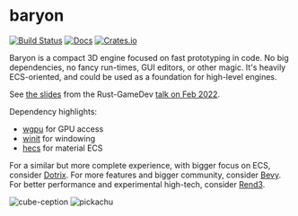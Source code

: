 # baryon
[![Build Status](https://github.com/kvark/baryon/workflows/check/badge.svg)](https://github.com/kvark/baryon/actions)
[![Docs](https://docs.rs/baryon/badge.svg)](https://docs.rs/baryon)
[![Crates.io](https://img.shields.io/crates/v/baryon.svg?maxAge=2592000)](https://crates.io/crates/baryon)

Baryon is a compact 3D engine focused on fast prototyping in code.
No big dependencies, no fancy run-times, GUI editors, or other magic.
It's heavily ECS-oriented, and could be used as a foundation for high-level engines.

See [the slides](https://hackmd.io/@kvark/baryon/) from the Rust-GameDev [talk on Feb 2022](https://youtu.be/adt63Gqt6yA?t=1907).

Dependency highlights:
  - [wgpu](https://github.com/gfx-rs/wgpu) for GPU access
  - [winit](https://github.com/rust-windowing/winit) for windowing
  - [hecs](https://github.com/Ralith/hecs) for material ECS

For a similar but more complete experience, with bigger focus on ECS, consider [Dotrix](https://github.com/lowenware/dotrix).
For more features and bigger community, consider [Bevy](https://github.com/bevyengine/bevy).
For better performance and experimental high-tech, consider [Rend3](https://github.com/BVE-Reborn/rend3/).

![cube-ception](etc/cubeception.png)
![pickachu](etc/pickachu.png)
